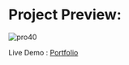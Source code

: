 # Project Preview: 

![pro40](https://github.com/UmairFaheem042/mini_portfolio_react/assets/103030494/71fc6fae-9922-4ed0-849b-5a69274caf08)

Live Demo : <a href="https://mini-portfolio-react.vercel.app/">Portfolio</a>
